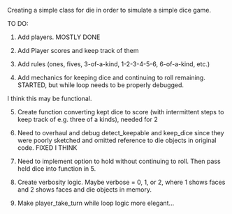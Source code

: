 Creating a simple class for die in order to simulate a simple dice game.

TO DO:

1.  Add players. MOSTLY DONE

2.  Add Player scores and keep track of them 

3.  Add rules (ones, fives, 3-of-a-kind, 1-2-3-4-5-6, 6-of-a-kind, etc.)

4.  Add mechanics for keeping dice and continuing to roll remaining.  STARTED, but while loop needs to be properly debugged.  

I think this may be functional.

5.  Create function converting kept dice to score (with intermittent steps to keep track of e.g. three of a kinds), needed for 2

6.  Need to overhaul and debug detect_keepable and keep_dice since they were poorly sketched and omitted reference to die objects in original code.  FIXED I THINK

7.  Need to implement option to hold without continuing to roll.  Then pass held dice into function in 5.

8.  Create verbosity logic. Maybe verbose = 0, 1, or 2, where 1 shows faces and 2 shows faces and die objects in memory.

9.  Make player_take_turn while loop logic more elegant...